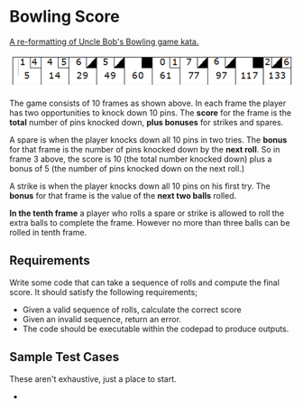 # Bowling Score
[A re-formatting of Uncle Bob's Bowling game kata.](http://butunclebob.com/ArticleS.UncleBob.TheBowlingGameKata)

![Bowling Score](./bowling.png)

The game consists of 10 frames as shown above.  In each frame the player has
two opportunities to knock down 10 pins.  The **score** for the frame is the **total**
number of pins knocked down, **plus bonuses** for strikes and spares.

A spare is when the player knocks down all 10 pins in two tries. The **bonus** for
that frame is the number of pins knocked down by the **next roll**.  So in frame 3
above, the score is 10 (the total number knocked down) plus a bonus of 5 (the
number of pins knocked down on the next roll.)

A strike is when the player knocks down all 10 pins on his first try.  The **bonus**
for that frame is the value of the **next two balls** rolled.

**In the tenth frame** a player who rolls a spare or strike is allowed to roll the extra
balls to complete the frame.  However no more than three balls can be rolled in
tenth frame.

## Requirements

Write some code that can take a sequence of rolls and compute the final score. It should satisfy
the following requirements;

- Given a valid sequence of rolls, calculate the correct score
- Given an invalid sequence, return an error.
- The code should be executable within the codepad to produce outputs.

## Sample Test Cases
These aren't exhaustive, just a place to start.

- 
